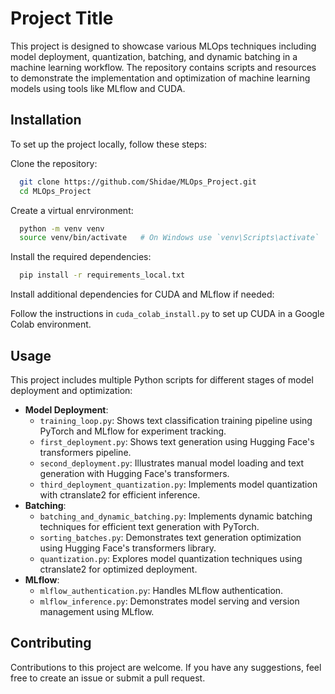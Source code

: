 
# Project Title

This project is designed to showcase various MLOps techniques including model deployment, quantization, batching, and dynamic batching in a machine learning workflow. The repository contains scripts and resources to demonstrate the implementation and optimization of machine learning models using tools like MLflow and CUDA.



## Installation

To set up the project locally, follow these steps:

Clone the repository:

```bash 
  git clone https://github.com/Shidae/MLOps_Project.git
  cd MLOps_Project

```
Create a virtual enrvironment:
```bash
  python -m venv venv
  source venv/bin/activate   # On Windows use `venv\Scripts\activate`
```
Install the required dependencies:
```bash
  pip install -r requirements_local.txt

```
Install additional dependencies for CUDA and MLflow if needed:

Follow the instructions in ```cuda_colab_install.py``` to set up CUDA in a Google Colab environment.

    
## Usage

This project includes multiple Python scripts for different stages of model deployment and optimization:

- **Model Deployment**:
  - `training_loop.py`:  Shows text classification training pipeline using PyTorch and MLflow for experiment tracking.
  - `first_deployment.py`: Shows text generation using Hugging Face's transformers pipeline.
  - `second_deployment.py`: Illustrates manual model loading and text generation with Hugging Face's transformers.
  - `third_deployment_quantization.py`: Implements model quantization with ctranslate2 for efficient inference.
- **Batching**:
  - `batching_and_dynamic_batching.py`: Implements dynamic batching techniques for efficient text generation with PyTorch.
  - `sorting_batches.py`: Demonstrates text generation optimization using Hugging Face's transformers library.
  - `quantization.py`: Explores model quantization techniques using ctranslate2 for optimized deployment.
- **MLflow**:
  - `mlflow_authentication.py`: Handles MLflow authentication.
  - `mlflow_inference.py`: Demonstrates model serving and version management using MLflow.

## Contributing

Contributions to this project are welcome. If you have any suggestions, feel free to create an issue or submit a pull request.
